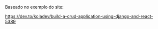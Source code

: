 Baseado no exemplo do site:  

https://dev.to/koladev/build-a-crud-application-using-django-and-react-5389
